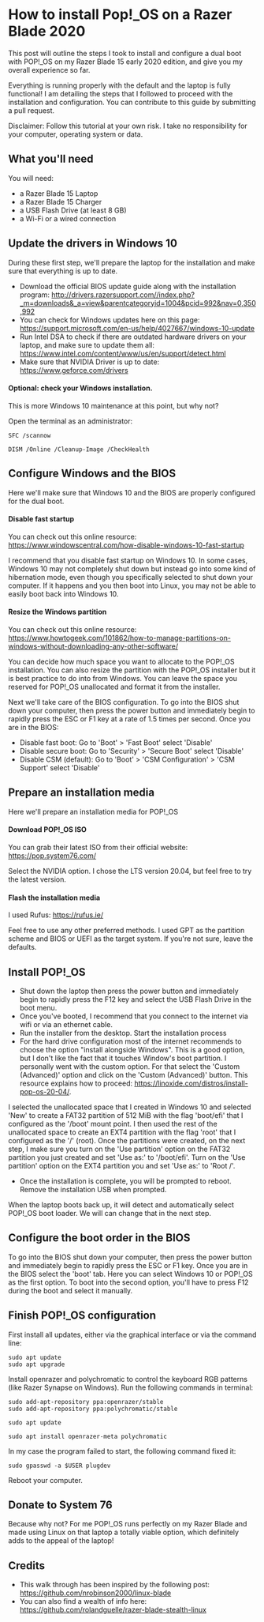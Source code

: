 # How to install Pop!\_OS on a Razer Blade 2020
This post will outline the steps I took to install and configure a dual boot with POP!\_OS on my Razer Blade 15 early 2020 edition, and give you my overall experience so far.

Everything is running properly with the default and the laptop is fully functional! I am detailing the steps that I followed to proceed with the installation and configuration. You can contribute to this guide by submitting a pull request.

Disclaimer: Follow this tutorial at your own risk. I take no responsibility for your computer, operating system or data.

## What you'll need

You will need:
- a Razer Blade 15 Laptop
- a Razer Blade 15 Charger
- a USB Flash Drive (at least 8 GB)
- a Wi-Fi or a wired connection

## Update the drivers in Windows 10
During these first step, we'll prepare the laptop for the installation and make sure that everything is up to date.

- Download the official BIOS update guide along with the installation program: <http://drivers.razersupport.com//index.php?_m=downloads&_a=view&parentcategoryid=1004&pcid=992&nav=0,350,992>
- You can check for Windows updates here on this page: <https://support.microsoft.com/en-us/help/4027667/windows-10-update>
- Run Intel DSA to check if there are outdated hardware drivers on your laptop, and make sure to update them all: <https://www.intel.com/content/www/us/en/support/detect.html>
- Make sure that NVIDIA Driver is up to date: <https://www.geforce.com/drivers>

#### Optional: check your Windows installation.

This is more Windows 10 maintenance at this point, but why not?

Open the terminal as an administrator:
```
SFC /scannow
```
```
DISM /Online /Cleanup-Image /CheckHealth
```

## Configure Windows and the BIOS
Here we'll make sure that Windows 10 and the BIOS are properly configured for the dual boot.

#### Disable fast startup

You can check out this online resource: https://www.windowscentral.com/how-disable-windows-10-fast-startup

I recommend that you disable fast startup on Windows 10. In some cases, Windows 10 may not completely shut down but instead go into some kind of hibernation mode, even though you specifically selected to shut down your computer. If it happens and you then boot into Linux, you may not be able to easily boot back into Windows 10.

#### Resize the Windows partition

You can check out this online resource: https://www.howtogeek.com/101862/how-to-manage-partitions-on-windows-without-downloading-any-other-software/

You can decide how much space you want to allocate to the POP!\_OS installation. You can also resize the partition with the POP!\_OS installer but it is best practice to do into from Windows. You can leave the space you reserved for POP!\_OS unallocated and format it from the installer.

Next we'll take care of the BIOS configuration. To go into the BIOS shut down your computer, then press the power button and immediately begin to rapidly press the ESC or F1 key at a rate of 1.5 times per second. Once you are in the BIOS:
- Disable fast boot: Go to 'Boot' > 'Fast Boot' select 'Disable'
- Disable secure boot: Go to 'Security' > 'Secure Boot' select 'Disable'
- Disable CSM (default): Go to 'Boot' > 'CSM Configuration' > 'CSM Support' select 'Disable'

## Prepare an installation media

Here we'll prepare an installation media for POP!\_OS

#### Download POP!\_OS ISO

You can grab their latest ISO from their official website: https://pop.system76.com/

Select the NVIDIA option. I chose the LTS version 20.04, but feel free to try the latest version.

#### Flash the installation media

I used Rufus: https://rufus.ie/

Feel free to use any other preferred methods. I used GPT as the partition scheme and BIOS or UEFI as the target system. If you're not sure, leave the defaults.

## Install POP!\_OS

- Shut down the laptop then press the power button and immediately begin to rapidly press the F12 key and select the USB Flash Drive in the boot menu.
- Once you've booted, I recommend that you connect to the internet via wifi or via an ethernet cable.
- Run the installer from the desktop. Start the installation process
- For the hard drive configuration most of the internet recommends to choose the option "install alongside Windows". This is a good option, but I don't like the fact that it touches Window's boot partition. I personally went with the custom option. For that select the 'Custom (Advanced)' option and click on the 'Custom (Advanced)' button. This resource explains how to proceed: https://linoxide.com/distros/install-pop-os-20-04/.

I selected the unallocated space that I created in Windows 10 and selected 'New' to create a FAT32 partition of 512 MiB with the flag 'boot/efi' that I configured as the '/boot' mount point. I then used the rest of the unallocated space to create an EXT4 partition with the flag 'root' that I configured as the '/' (root). Once the partitions were created, on the next step, I make sure you turn on the 'Use partition' option on the FAT32 partition you just created and set 'Use as:' to '/boot/efi'.  Turn on the 'Use partition' option on the EXT4 partition you and set 'Use as:' to 'Root /'. 

- Once the installation is complete, you will be prompted to reboot. Remove the installation USB when prompted.

When the laptop boots back up, it will detect and automatically select POP!\_OS boot loader. We will can change that in the next step.

## Configure the boot order in the BIOS

To go into the BIOS shut down your computer, then press the power button and immediately begin to rapidly press the ESC or F1 key. Once you are in the BIOS select the 'boot' tab. Here you can select Windows 10 or POP!\_OS as the first option. To boot into the second option, you'll have to press F12 during the boot and select it manually.

## Finish POP!\_OS configuration

First install all updates, either via the graphical interface or via the command line:
```
sudo apt update
sudo apt upgrade
```

Install openrazer and polychromatic to control the keyboard RGB patterns (like Razer Synapse on Windows). Run the following commands in terminal:

```
sudo add-apt-repository ppa:openrazer/stable
sudo add-apt-repository ppa:polychromatic/stable

sudo apt update

sudo apt install openrazer-meta polychromatic
```

In my case the program failed to start, the following command fixed it:
```
sudo gpasswd -a $USER plugdev
```
Reboot your computer.

## Donate to System 76

Because why not? For me POP!\_OS runs perfectly on my Razer Blade and made using Linux on that laptop a totally viable option, which definitely adds to the appeal of the laptop!

## Credits

- This walk through has been inspired by the following post: https://github.com/nrobinson2000/linux-blade
- You can also find a wealth of info here: https://github.com/rolandguelle/razer-blade-stealth-linux
